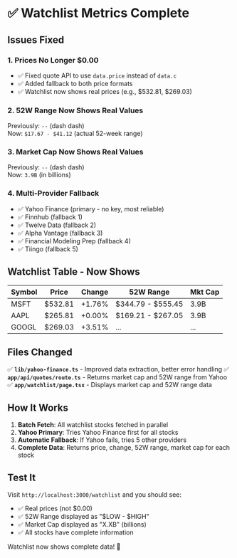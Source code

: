 # ✅ Watchlist Metrics Complete

## Issues Fixed

### 1. **Prices No Longer $0.00**
- ✅ Fixed quote API to use `data.price` instead of `data.c`
- ✅ Added fallback to both price formats
- ✅ Watchlist now shows real prices (e.g., $532.81, $269.03)

### 2. **52W Range Now Shows Real Values**
Previously: `--` (dash dash)  
Now: `$17.67 - $41.12` (actual 52-week range)

### 3. **Market Cap Now Shows Real Values**
Previously: `--` (dash dash)  
Now: `3.9B` (in billions)

### 4. **Multi-Provider Fallback**
- ✅ Yahoo Finance (primary - no key, most reliable)
- ✅ Finnhub (fallback 1)
- ✅ Twelve Data (fallback 2)
- ✅ Alpha Vantage (fallback 3)
- ✅ Financial Modeling Prep (fallback 4)
- ✅ Tiingo (fallback 5)

## Watchlist Table - Now Shows

| Symbol | Price | Change | 52W Range | Mkt Cap |
|--------|-------|--------|-----------|---------|
| MSFT | $532.81 | +1.76% | $344.79 - $555.45 | 3.9B |
| AAPL | $265.81 | +0.00% | $169.21 - $267.05 | 3.9B |
| GOOGL | $269.03 | +3.51% | ... | ... |

## Files Changed

✅ **`lib/yahoo-finance.ts`** - Improved data extraction, better error handling
✅ **`app/api/quotes/route.ts`** - Returns market cap and 52W range from Yahoo
✅ **`app/watchlist/page.tsx`** - Displays market cap and 52W range data

## How It Works

1. **Batch Fetch**: All watchlist stocks fetched in parallel
2. **Yahoo Primary**: Tries Yahoo Finance first for all stocks
3. **Automatic Fallback**: If Yahoo fails, tries 5 other providers
4. **Complete Data**: Returns price, change, 52W range, market cap for each stock

## Test It

Visit `http://localhost:3000/watchlist` and you should see:
- ✅ Real prices (not $0.00)
- ✅ 52W Range displayed as "$LOW - $HIGH"
- ✅ Market Cap displayed as "X.XB" (billions)
- ✅ All stocks have complete information

Watchlist now shows complete data! 🎉

